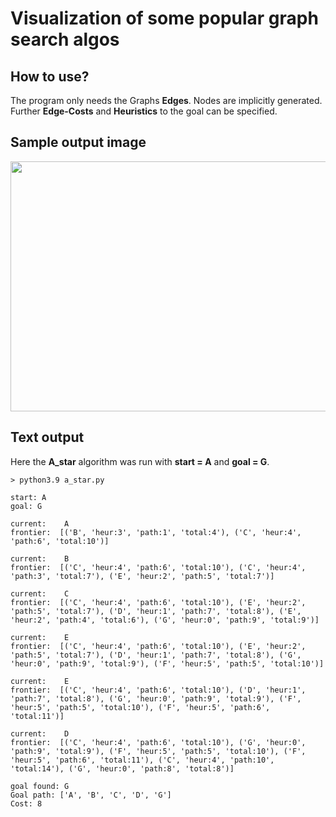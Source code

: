 # Visualization of some popular graph search algos

## How to use?
The program only needs the Graphs __Edges__. Nodes are implicitly generated.
Further __Edge-Costs__ and __Heuristics__ to the goal can be specified.

## Sample output image

<img src="https://github.com/till2/Search-Algos-Visual/blob/main/assets/a_star.png?raw=true" width="600" height="400"/>

## Text output
Here the __A_star__ algorithm was run with __start = A__ and __goal = G__.

```
> python3.9 a_star.py 

start: A
goal: G

current:    A
frontier:  [('B', 'heur:3', 'path:1', 'total:4'), ('C', 'heur:4', 'path:6', 'total:10')] 

current:    B
frontier:  [('C', 'heur:4', 'path:6', 'total:10'), ('C', 'heur:4', 'path:3', 'total:7'), ('E', 'heur:2', 'path:5', 'total:7')] 

current:    C
frontier:  [('C', 'heur:4', 'path:6', 'total:10'), ('E', 'heur:2', 'path:5', 'total:7'), ('D', 'heur:1', 'path:7', 'total:8'), ('E', 'heur:2', 'path:4', 'total:6'), ('G', 'heur:0', 'path:9', 'total:9')] 

current:    E
frontier:  [('C', 'heur:4', 'path:6', 'total:10'), ('E', 'heur:2', 'path:5', 'total:7'), ('D', 'heur:1', 'path:7', 'total:8'), ('G', 'heur:0', 'path:9', 'total:9'), ('F', 'heur:5', 'path:5', 'total:10')] 

current:    E
frontier:  [('C', 'heur:4', 'path:6', 'total:10'), ('D', 'heur:1', 'path:7', 'total:8'), ('G', 'heur:0', 'path:9', 'total:9'), ('F', 'heur:5', 'path:5', 'total:10'), ('F', 'heur:5', 'path:6', 'total:11')] 

current:    D
frontier:  [('C', 'heur:4', 'path:6', 'total:10'), ('G', 'heur:0', 'path:9', 'total:9'), ('F', 'heur:5', 'path:5', 'total:10'), ('F', 'heur:5', 'path:6', 'total:11'), ('C', 'heur:4', 'path:10', 'total:14'), ('G', 'heur:0', 'path:8', 'total:8')] 

goal found: G
Goal path: ['A', 'B', 'C', 'D', 'G']
Cost: 8
```
